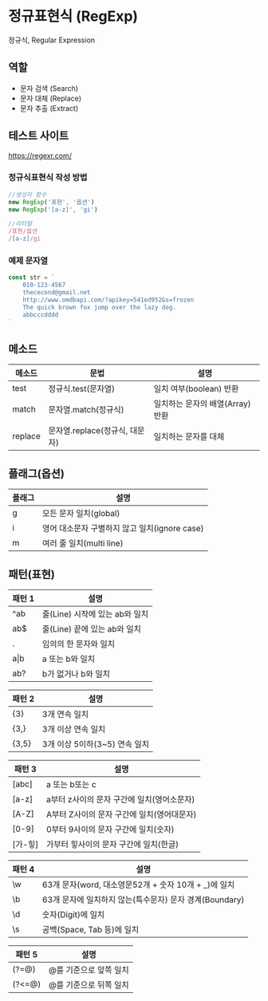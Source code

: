 # 정규표현식 (RegExp)

정규식, Regular Expression

## 역할
- 문자 검색 (Search)
- 문자 대체 (Replace)
- 문자 추출 (Extract)

## 테스트 사이트
https://regexr.com/

### 정규식표현식 작성 방법
```js
//생성자 함수
new RegExp('표현', '옵션')
new RegExp('[a-z]', 'gi')

//리터럴
/표현/옵션
/[a-z]/gi
```

### 예제 문자열
```js
const str = `
    010-123-4567
    thececond@gmail.net
    http://www.omdbapi.com/?apikey=541ed952&s=frozen
    The quick brown fox jump over the lazy dog.
    abbcccdddd
`
```

## 메소드
메소드 | 문법 | 설명
--|--|--
test | 정규식.test(문자열) | 일치 여부(boolean) 반환
match | 문자열.match(정규식) | 일치하는 문자의 배열(Array) 반환
replace | 문자열.replace(정규식, 대문자) | 일치하는 문자를 대체

## 플래그(옵션)
플래그 | 설명
--|--
g | 모든 문자 일치(global)
i | 영어 대소문자 구별하지 않고 일치(ignore case)
m | 여러 줄 일치(multi line)

## 패턴(표현)
패턴 1 | 설명
--|--
^ab | 줄(Line) 시작에 있는 ab와 일치
ab$ | 줄(Line) 끝에 있는 ab와 일치
. | 임의의 한 문자와 일치
a&verbar;b | a 또는 b와 일치
ab? | b가 없거나 b와 일치

패턴 2 | 설명
--|--
{3} | 3개 연속 일치
{3,} | 3개 이상 연속 일치
{3,5} | 3개 이상 5이하(3~5) 연속 일치

패턴 3 | 설명
--|--
[abc] | a 또는 b또는 c
[a-z] | a부터 z사이의 문자 구간에 일치(영어소문자)
[A-Z] | A부터 Z사이의 문자 구간에 일치(영어대문자)
[0-9] | 0부터 9사이의 문자 구간에 일치(숫자)
[가-힣] | 가부터 힣사이의 문자 구간에 일치(한글)

패턴 4 | 설명
--|--
\w | 63개 문자(word, 대소영문52개 + 숫자 10개 + _)에 일치
\b | 63개 문자에 일치하지 않는(특수문자) 문자 경계(Boundary)
\d | 숫자(Digit)에 일치
\s | 공백(Space, Tab 등)에 일치

패턴 5 | 설명
--|--
(?=@) | @를 기준으로 앞쪽 일치
(?<=@) | @를 기준으로 뒤쪽 일치